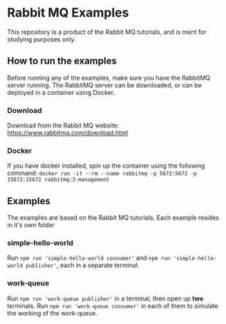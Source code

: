 # Rabbit MQ Examples
This repository is a product of the Rabbit MQ tutorials, and is ment for studying purposes only.

## How to run the examples
Before running any of the examples, make sure you have the RabbitMQ server running.
The RabbitMQ server can be downloaded, or can be deployed in a container using Docker.

### Download
Download from the Rabbit MQ website:
https://www.rabbitmq.com/download.html

### Docker
If you have docker installed, spin up the container using the following command:
`docker run -it --rm --name rabbitmq -p 5672:5672 -p 15672:15672 rabbitmq:3-management`

## Examples
The examples are based on the Rabbit MQ tutorials. Each example resides in it's own folder

### simple-hello-world
Run `npm run 'simple-hello-world consumer'` and `npm run 'simple-hello-world publisher'`, each in a separate terminal.

### work-queue
Run `npm run 'work-queue publisher'` in a terminal, then open up **two** terminals. Run `npm run 'work-queue consumer'` in each of them to simulate the working of the work-queue.